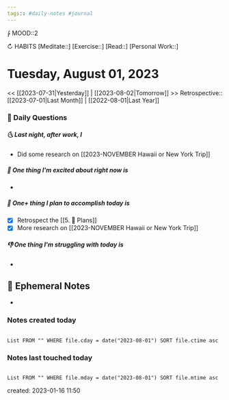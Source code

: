 ```yaml
---
tags:: #daily-notes #journal
---
```


⨑ MOOD::2

↻ HABITS
[Meditate::]
[Exercise::]
[Read::]
[Personal Work::]

# Tuesday, August 01, 2023

<< [[2023-07-31|Yesterday]] | [[2023-08-02|Tomorrow]] >>
Retrospective:: [[2023-07-01|Last Month]] | [[2022-08-01|Last Year]]

### 📅 Daily Questions

##### 🌜 Last night, after work, I

- Did some research on [[2023-NOVEMBER Hawaii or New York Trip]]

##### 🙌 One thing I'm excited about right now is

-

##### 🚀 One+ thing I plan to accomplish today is

- [x] Retrospect the [[5. 🍕 Plans]]
- [x] More research on [[2023-NOVEMBER Hawaii or New York Trip]]

##### 👎 One thing I'm struggling with today is

-

## 📝 Ephemeral Notes

- 

### Notes created today

```dataview

List FROM "" WHERE file.cday = date("2023-08-01") SORT file.ctime asc

```

### Notes last touched today

```dataview

List FROM "" WHERE file.mday = date("2023-08-01") SORT file.mtime asc

```

created: 2023-01-16 11:50
